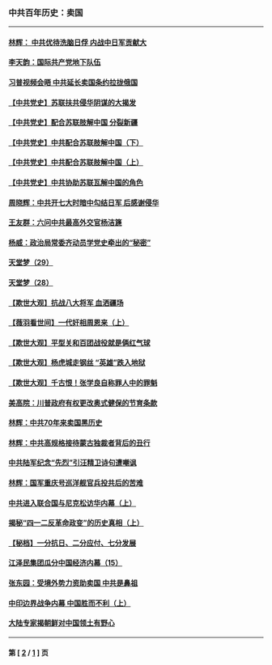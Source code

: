 ### 中共百年历史：卖国
---
#### [林辉： 中共优待洗脑日俘 内战中日军贡献大](../../pages/nf1176117/n13624644.md?11150430) 
#### [李天韵：国际共产党地下队伍](../../pages/nf1176117/n13611808.md?11150430) 
#### [习普视频会晤 中共延长卖国条约拉拢俄国](../../pages/nf1176117/n13060971.md?11150430) 
#### [【中共党史】苏联扶共侵华阴谋的大揭发](../../pages/nf1176117/n13056050.md?11150430) 
#### [【中共党史】配合苏联肢解中国 分裂新疆](../../pages/nf1176117/n13040700.md?11150430) 
#### [【中共党史】中共配合苏联肢解中国（下）](../../pages/nf1176117/n13035660.md?11150430) 
#### [【中共党史】中共配合苏联肢解中国（上）](../../pages/nf1176117/n13030262.md?11150430) 
#### [【中共党史】中共协助苏联瓦解中国的角色](../../pages/nf1176117/n13018109.md?11150430) 
#### [周晓辉：中共开七大时暗中勾结日军 后感谢侵华](../../pages/nf1176117/n12921960.md?11150430) 
#### [王友群：六问中共最高外交官杨洁篪](../../pages/nf1176117/n12836495.md?11150430) 
#### [杨威：政治局常委齐动员学党史牵出的“秘密”](../../pages/nf1176117/n12764642.md?11150430) 
#### [天堂梦（29）](../../pages/nf1176117/n12408465.md?11150430) 
#### [天堂梦（28）](../../pages/nf1176117/n12408309.md?11150430) 
#### [【欺世大观】抗战八大将军 血洒疆场](../../pages/nf1176117/n12357044.md?11150430) 
#### [【薇羽看世间】一代奸相周恩来（上）](../../pages/nf1176117/n12401109.md?11150430) 
#### [【欺世大观】平型关和百团战役就是俩红气球](../../pages/nf1176117/n12359157.md?11150430) 
#### [【欺世大观】杨虎城走钢丝 “英雄”跌入地狱](../../pages/nf1176117/n12358840.md?11150430) 
#### [【欺世大观】千古恨！张学良自称罪人中的罪魁](../../pages/nf1176117/n12358629.md?11150430) 
#### [美高院：川普政府有权更改奥式健保的节育条款](../../pages/nf1176117/n12242171.md?11150430) 
#### [林辉：中共70年来卖国黑历史](../../pages/nf1176117/n11552181.md?11150430) 
#### [林辉：中共高规格接待蒙古独裁者背后的丑行](../../pages/nf1176117/n11225005.md?11150430) 
#### [中共陆军纪念“先烈”引汪精卫诗句遭嘲讽](../../pages/nf1176117/n11153345.md?11150430) 
#### [林辉：国军重庆号巡洋舰官兵投共后的苦难](../../pages/nf1176117/n10997801.md?11150430) 
#### [中共进入联合国与尼克松访华内幕（上）](../../pages/nf1176117/n10138788.md?11150430) 
#### [揭秘“四一二反革命政变”的历史真相（上）](../../pages/nf1176117/n9996650.md?11150430) 
#### [【秘档】一分抗日、二分应付、七分发展](../../pages/nf1176117/n9331484.md?11150430) 
#### [江泽民集团瓜分中国经济内幕（15）](../../pages/nf1176117/n9268584.md?11150430) 
#### [张东园：受境外势力资助卖国 中共是鼻祖](../../pages/nf1176117/n9272480.md?11150430) 
#### [中印边界战争内幕 中国胜而不利（上）](../../pages/nf1176117/n9252458.md?11150430) 
#### [大陆专家揭朝鲜对中国领土有野心](../../pages/nf1176117/n9074056.md?11150430) 

---
#### 第 [ [2](./2.md?11150430) / [1](./1.md?11150430) ] 页
